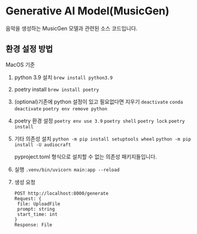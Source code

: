 # Generative AI Model(MusicGen)

음악을 생성하는 MusicGen 모델과 관련된 소스 코드입니다.

## 환경 설정 방법

MacOS 기준

1. python 3.9 설치
   `brew install python3.9`

2. poetry install
   `brew install poetry`

3. (optional)기존에 python 설정이 있고 필요없다면 지우기
   `deactivate`
   `conda deactivate`
   `poetry env remove python`

4. poetry 환경 설정
   `poetry env use 3.9`
   `poetry shell`
   `poetry lock`
   `poetry install`

5. 기타 의존성 설치
   `python -m pip install setuptools wheel`
   `python -m pip install -U audiocraft`

   pyproject.toml 형식으로 설치할 수 없는 의존성 패키지들입니다.

6. 실행
   `.venv/bin/uvicorn main:app --reload`

7. 생성 요청

   ```
   POST http://localhost:8000/generate
   Request: {
    file: UploadFile
    prompt: string
    start_time: int
   }
   Response: File
   ```
